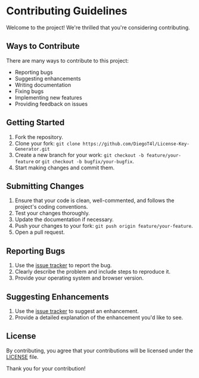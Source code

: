 # Contributing Guidelines

Welcome to the project! We're thrilled that you're considering contributing.

## Ways to Contribute

There are many ways to contribute to this project:

- Reporting bugs
- Suggesting enhancements
- Writing documentation
- Fixing bugs
- Implementing new features
- Providing feedback on issues

## Getting Started

1. Fork the repository.
2. Clone your fork: `git clone https://github.com/DiegoT4l/License-Key-Generator.git`
3. Create a new branch for your work: `git checkout -b feature/your-feature` or `git checkout -b bugfix/your-bugfix`.
4. Start making changes and commit them.

## Submitting Changes

1. Ensure that your code is clean, well-commented, and follows the project's coding conventions.
2. Test your changes thoroughly.
3. Update the documentation if necessary.
4. Push your changes to your fork: `git push origin feature/your-feature`.
5. Open a pull request.

## Reporting Bugs

1. Use the [issue tracker]([https://github.com/your-username/repository/issues](https://github.com/DiegoT4l/License-Key-Generator/issues/new)) to report the bug.
2. Clearly describe the problem and include steps to reproduce it.
3. Provide your operating system and browser version.

## Suggesting Enhancements

1. Use the [issue tracker](https://github.com/DiegoT4l/License-Key-Generator/issues/new) to suggest an enhancement.
2. Provide a detailed explanation of the enhancement you'd like to see.

## License

By contributing, you agree that your contributions will be licensed under the [LICENSE](https://github.com/DiegoT4l/License-Key-Generator/blob/main/LICENSE) file.

Thank you for your contribution!

